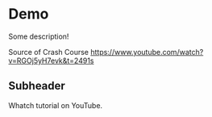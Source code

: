 # Demo

Some description!

Source of Crash Course https://www.youtube.com/watch?v=RGOj5yH7evk&t=2491s

## Subheader


Whatch tutorial on YouTube.